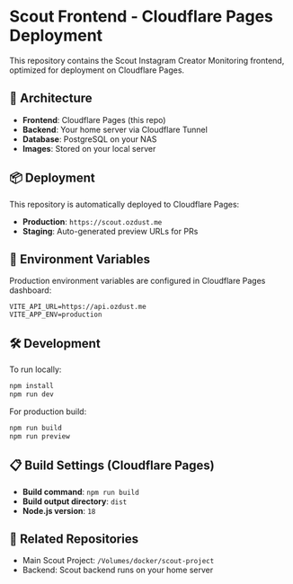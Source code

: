 # Scout Frontend - Cloudflare Pages Deployment

This repository contains the Scout Instagram Creator Monitoring frontend, optimized for deployment on Cloudflare Pages.

## 🚀 Architecture

- **Frontend**: Cloudflare Pages (this repo)
- **Backend**: Your home server via Cloudflare Tunnel
- **Database**: PostgreSQL on your NAS
- **Images**: Stored on your local server

## 📦 Deployment

This repository is automatically deployed to Cloudflare Pages:

- **Production**: `https://scout.ozdust.me`
- **Staging**: Auto-generated preview URLs for PRs

## 🔧 Environment Variables

Production environment variables are configured in Cloudflare Pages dashboard:

```
VITE_API_URL=https://api.ozdust.me
VITE_APP_ENV=production
```

## 🛠 Development

To run locally:

```bash
npm install
npm run dev
```

For production build:

```bash
npm run build
npm run preview
```

## 📋 Build Settings (Cloudflare Pages)

- **Build command**: `npm run build`
- **Build output directory**: `dist`
- **Node.js version**: `18`

## 🔗 Related Repositories

- Main Scout Project: `/Volumes/docker/scout-project`
- Backend: Scout backend runs on your home server

